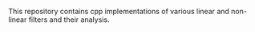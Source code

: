 This repository contains cpp implementations of various linear and non-linear filters and their analysis.
